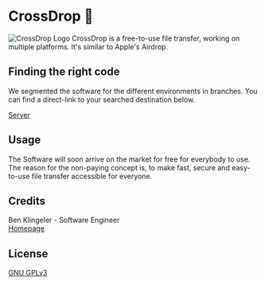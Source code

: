 # CrossDrop 🚀

![CrossDrop Logo](https://i.imgur.com/wrlUmxG.png)
CrossDrop is a free-to-use file transfer, working on multiple platforms. It's similar to Apple's Airdrop.

## Finding the right code

We segmented the software for the different environments in branches. You can find a direct-link to your searched destination below.

[Server](https://github.com/BenKlgr/crossdrop/tree/server)

## Usage
The Software will soon arrive on the market for free for everybody to use. The reason for the non-paying concept is, to make fast, secure and easy-to-use file transfer accessible for everyone.

## Credits
Ben Klingeler - Software Engineer \
[Homepage](https://www.benklingeler.de)

## License
[GNU GPLv3](https://choosealicense.com/licenses/gpl-3.0/)

